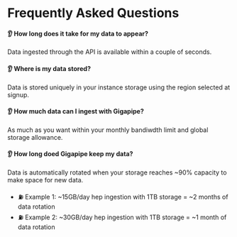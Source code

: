 # Frequently Asked Questions

#### 👂 How long does it take for my data to appear?
Data ingested through the API is available within a couple of seconds.

#### 👂 Where is my data stored?
Data is stored uniquely in your instance storage using the region selected at signup.

#### 👂 How much data can I ingest with Gigapipe?
As much as you want within your monthly bandiwdth limit and global storage allowance. 

#### 👂 How long doed Gigapipe keep my data?
Data is automatically rotated when your storage reaches ~90% capacity to make space for new data.

- ⛽ Example 1: ~15GB/day hep ingestion with 1TB storage = ~2 months of data rotation<br>
- ⛽ Example 2: ~30GB/day hep ingestion with 1TB storage = ~1 month of data rotation<br>
